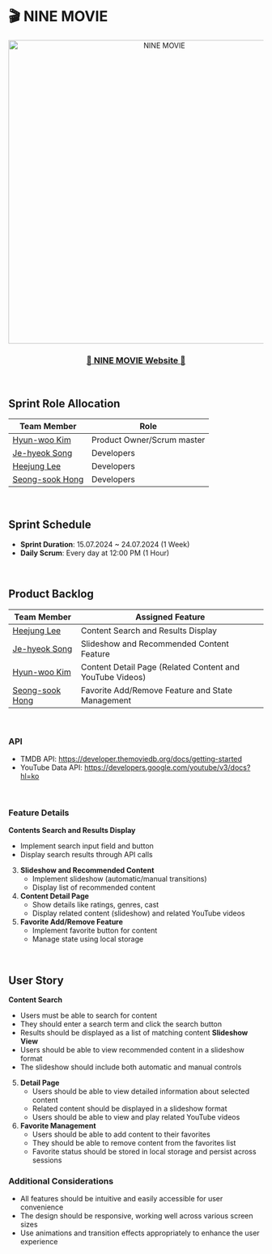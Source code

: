 # 🎬 NINE MOVIE

<div align=center>
<img src="https://github.com/user-attachments/assets/1e92ce1f-1f8e-40d5-ac0a-9d497701f345" alt="NINE MOVIE" width="600px"/>
        
### [🍿 NINE MOVIE Website 🍿](https://ninemovie.netlify.app/)
</div>

<br />

## Sprint Role Allocation

| Team Member                                  | Role                        |
| ----------------------------------------     | --------------------------  |
| [Hyun-woo Kim](https://github.com/khwww)     | Product Owner/Scrum master  |
| [Je-hyeok Song](https://github.com/song2805) | Developers                  |
| [Heejung Lee](https://github.com/victoryalhj)| Developers                  |
| [Seong-sook Hong](https://github.com/SSUK-H) | Developers                  |

<br />

## Sprint Schedule

- **Sprint Duration**: 15.07.2024 ~ 24.07.2024 (1 Week)
- **Daily Scrum**:  Every day at 12:00 PM (1 Hour)

<br />

## Product Backlog

| Team Member                                   | Assigned Feature                                         |
| ----------------------------------------------| -------------------------------------------------------- |
| [Heejung Lee](https://github.com/victoryalhj) | Content Search and Results Display                       |
| [Je-hyeok Song](https://github.com/song2805)  | Slideshow and Recommended Content Feature                |
| [Hyun-woo Kim](https://github.com/khwww)      | Content Detail Page (Related Content and YouTube Videos) |
| [Seong-sook Hong](https://github.com/SSUK-H)  | Favorite Add/Remove Feature and State Management         |

<br />

### API

- TMDB API: https://developer.themoviedb.org/docs/getting-started
- YouTube Data API: https://developers.google.com/youtube/v3/docs?hl=ko

<br />

### Feature Details

**Contents Search and Results Display**
   - Implement search input field and button
   - Display search results through API calls
3. **Slideshow and Recommended Content**
   - Implement slideshow (automatic/manual transitions)
   - Display list of recommended content
4. **Content Detail Page**
   - Show details like ratings, genres, cast
   - Display related content (slideshow) and related YouTube videos
5. **Favorite Add/Remove Feature**
   - Implement favorite button for content
   - Manage state using local storage

<br />

## User Story

**Content Search**
   - Users must be able to search for content
   - They should enter a search term and click the search button
   - Results should be displayed as a list of matching content
**Slideshow View**
   - Users should be able to view recommended content in a slideshow format
   - The slideshow should include both automatic and manual controls
5. **Detail Page**
   - Users should be able to view detailed information about selected content
   - Related content should be displayed in a slideshow format
   - Users should be able to view and play related YouTube videos
6. **Favorite Management**
   - Users should be able to add content to their favorites
   - They should be able to remove content from the favorites list
   - Favorite status should be stored in local storage and persist across sessions

### Additional Considerations

- All features should be intuitive and easily accessible for user convenience
- The design should be responsive, working well across various screen sizes
- Use animations and transition effects appropriately to enhance the user experience
